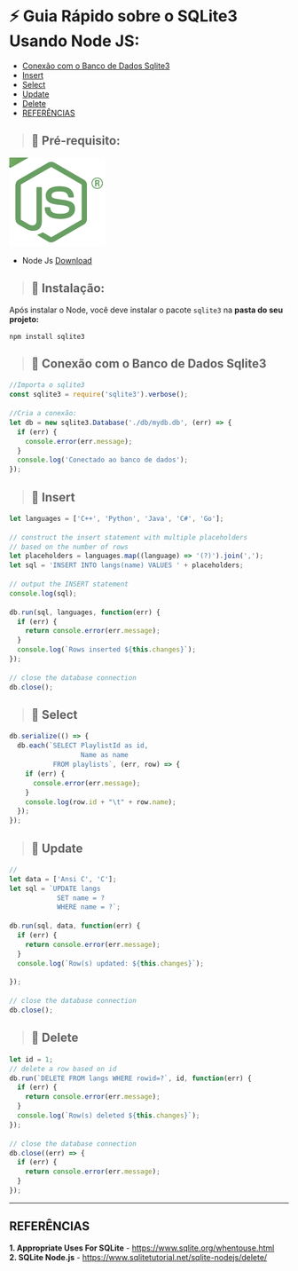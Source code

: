 # ⚡️ Guia Rápido sobre o SQLite3 Usando Node JS:

- [Conexão com o Banco de Dados Sqlite3](#select)
- [Insert](#pushpin-insert-)
- [Select](#pushpin-select-)
- [Update](#pushpin-update-)
- [Delete](#pushpin-delete-)
- [REFERÊNCIAS](#referencia)


> ## :pushpin: Pré-requisito:
![](./assets/images/node_logo.png)
- Node Js [Download](https://nodejs.org/en/download/)

> ## :pushpin: Instalação:

Após instalar o Node, você deve instalar o pacote `sqlite3` na **pasta do seu projeto:**

```git
npm install sqlite3
```


> ## :pushpin: Conexão com o Banco de Dados Sqlite3

```javascript
//Importa o sqlite3
const sqlite3 = require('sqlite3').verbose();

//Cria a conexão:
let db = new sqlite3.Database('./db/mydb.db', (err) => {
  if (err) {
    console.error(err.message);
  }
  console.log('Conectado ao banco de dados');
});
```
> ## :pushpin: Insert
```javascript
let languages = ['C++', 'Python', 'Java', 'C#', 'Go'];
 
// construct the insert statement with multiple placeholders
// based on the number of rows
let placeholders = languages.map((language) => '(?)').join(',');
let sql = 'INSERT INTO langs(name) VALUES ' + placeholders;
 
// output the INSERT statement
console.log(sql);
 
db.run(sql, languages, function(err) {
  if (err) {
    return console.error(err.message);
  }
  console.log(`Rows inserted ${this.changes}`);
});
 
// close the database connection
db.close();
```

> ## :pushpin: Select

```javascript
db.serialize(() => {
  db.each(`SELECT PlaylistId as id,
                  Name as name
           FROM playlists`, (err, row) => {
    if (err) {
      console.error(err.message);
    }
    console.log(row.id + "\t" + row.name);
  });
});
```


> ## :pushpin: Update
```javascript
//
let data = ['Ansi C', 'C'];
let sql = `UPDATE langs
            SET name = ?
            WHERE name = ?`;
 
db.run(sql, data, function(err) {
  if (err) {
    return console.error(err.message);
  }
  console.log(`Row(s) updated: ${this.changes}`);
 
});
 
// close the database connection
db.close();
```


> ## :pushpin: Delete

```javascript
let id = 1;
// delete a row based on id
db.run(`DELETE FROM langs WHERE rowid=?`, id, function(err) {
  if (err) {
    return console.error(err.message);
  }
  console.log(`Row(s) deleted ${this.changes}`);
});
 
// close the database connection
db.close((err) => {
  if (err) {
    return console.error(err.message);
  }
});
```
---
## REFERÊNCIAS
**1. Appropriate Uses For SQLite** - https://www.sqlite.org/whentouse.html<BR/>
**2. SQLite Node.js** - https://www.sqlitetutorial.net/sqlite-nodejs/delete/